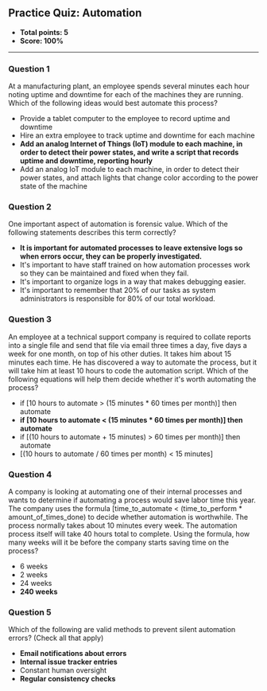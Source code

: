 ## Practice Quiz: Automation
* **Total points: 5**
* **Score: 100%**

<hr>

### Question 1

At a manufacturing plant, an employee spends several minutes each hour noting uptime and downtime for each of the machines they are running. Which of the following ideas would best automate this process?

* Provide a tablet computer to the employee to record uptime and downtime
* Hire an extra employee to track uptime and downtime for each machine
* **Add an analog Internet of Things (IoT) module to each machine, in order to detect their power states, and write a script that records uptime and downtime, reporting hourly**
* Add an analog IoT module to each machine, in order to detect their power states, and attach lights that change color according to the power state of the machine

### Question 2

One important aspect of automation is forensic value. Which of the following statements describes this term correctly?

* **It is important for automated processes to leave extensive logs so when errors occur, they can be properly investigated.**
* It's important to have staff trained on how automation processes work so they can be maintained and fixed when they fail.
* It's important to organize logs in a way that makes debugging easier.
* It's important to remember that 20% of our tasks as system administrators is responsible for 80% of our total workload.


### Question 3

An employee at a technical support company is required to collate reports into a single file and send that file via email three times a day, five days a week for one month, on top of his other duties. It takes him about 15 minutes each time. He has discovered a way to automate the process, but it will take him at least 10 hours to code the automation script. Which of the following equations will help them decide whether it's worth automating the process?

* if [10 hours to automate > (15 minutes * 60 times per month)] then automate
* **if [10 hours to automate < (15 minutes * 60 times per month)] then automate**
* if [(10 hours to automate + 15 minutes) > 60 times per month)] then automate
* [(10 hours to automate / 60 times per month) < 15 minutes]

### Question 4

A company is looking at automating one of their internal processes and wants to determine if automating a process would save labor time this year. The company uses the formula [time_to_automate < (time_to_perform * amount_of_times_done) to decide whether automation is worthwhile. The process normally takes about 10 minutes every week. The automation process itself will take 40 hours total to complete. Using the formula, how many weeks will it be before the company starts saving time on the process?

* 6 weeks
* 2 weeks
* 24 weeks
* **240 weeks**

### Question 5

Which of the following are valid methods to prevent silent automation errors? (Check all that apply)

* **Email notifications about errors**
* **Internal issue tracker entries**
* Constant human oversight
* **Regular consistency checks**